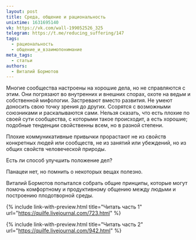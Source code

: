 ```yaml
---
layout: post
title: Среда, общение и рациональность
unixtime: 1631695140
vk: https://vk.com/wall-199052526_325
telegram: https://t.me/reducing_suffering/147
tags:
  - рациональность
  - общение_и_взаимопонимание
meta_tags:
  - статьи
authors:
  - Виталий Бормотов
---
```

Многие сообщества настроены на хорошие дела, но не справляются с этим. Они погрязают во внутренних и внешних спорах, охоте на ведьм и собственной мифологии. Застревают вместо развития. Не умеют доносить свою точку зрения до других. Ссорятся с возможными союзниками и раскалываются сами. Нельзя сказать, что есть плохие по своей сути сообщества, с которыми такое происходит, а есть хорошие; подобные тенденции свойственны всем, но в разной степени.

Плохие коммуникативные привычки прорастают не из свойств конкретных людей или сообществ, не из занятий или убеждений, но из общих свойств человеческой природы.

Есть ли способ улучшить положение дел?

Панацеи нет, но помнить о некоторых вещах полезно.

Виталий Бормотов попытался собрать общие принципы, которые могут помочь комфортному и продуктивному общению между людьми и построению плодотворной среды.

{% include link-with-preview.html title="Читать часть 1" url="https://quilfe.livejournal.com/723.html" %}

{% include link-with-preview.html title="Читать часть 2" url="https://quilfe.livejournal.com/942.html" %}